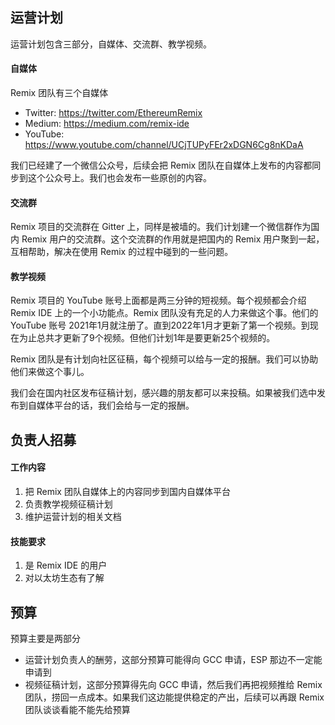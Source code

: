 ## 运营计划
运营计划包含三部分，自媒体、交流群、教学视频。
#### 自媒体
Remix 团队有三个自媒体
- Twitter: https://twitter.com/EthereumRemix
- Medium: https://medium.com/remix-ide
- YouTube: https://www.youtube.com/channel/UCjTUPyFEr2xDGN6Cg8nKDaA

我们已经建了一个微信公众号，后续会把 Remix 团队在自媒体上发布的内容都同步到这个公众号上。我们也会发布一些原创的内容。

#### 交流群
Remix 项目的交流群在 Gitter 上，同样是被墙的。我们计划建一个微信群作为国内 Remix 用户的交流群。这个交流群的作用就是把国内的 Remix 用户聚到一起，互相帮助，解决在使用 Remix 的过程中碰到的一些问题。

#### 教学视频
Remix 项目的 YouTube 账号上⾯都是两三分钟的短视频。每个视频都会介绍 Remix IDE 上的⼀个⼩功能点。Remix 团队没有充足的人力来做这个事。他们的 YouTube 账号 2021年1月就注册了。直到2022年1月才更新了第一个视频。到现在为止总共才更新了9个视频。但他们计划1年是要更新25个视频的。

Remix 团队是有计划向社区征稿，每个视频可以给与一定的报酬。我们可以协助他们来做这个事儿。

我们会在国内社区发布征稿计划，感兴趣的朋友都可以来投稿。如果被我们选中发布到自媒体平台的话，我们会给与一定的报酬。

## 负责人招募
#### 工作内容
1. 把 Remix 团队自媒体上的内容同步到国内自媒体平台
2. 负责教学视频征稿计划
3. 维护运营计划的相关文档

#### 技能要求
1. 是 Remix IDE 的用户
2. 对以太坊生态有了解

## 预算
预算主要是两部分
- 运营计划负责人的酬劳，这部分预算可能得向 GCC 申请，ESP 那边不一定能申请到
- 视频征稿计划，这部分预算得先向 GCC 申请，然后我们再把视频推给 Remix 团队，捞回一点成本。如果我们这边能提供稳定的产出，后续可以再跟 Remix 团队谈谈看能不能先给预算
